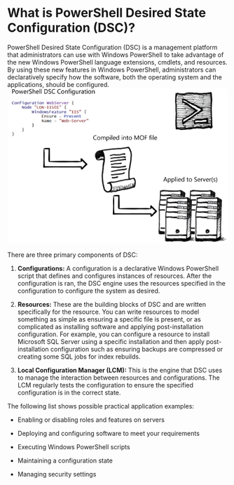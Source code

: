 # What is PowerShell Desired State Configuration (DSC)?

PowerShell Desired State Configuration (DSC) is a management platform that administrators can use with Windows PowerShell to take advantage of the new Windows PowerShell language extensions, cmdlets, and resources. By using these new features in Windows PowerShell, administrators can declaratively specify how the software, both the operating system and the applications, should be configured.
![What is PowerShell Desired State Configuration?](media/what-is-powershell-desired-state-configuration.png)

There are three primary components of DSC:

1. **Configurations:** A configuration is a declarative Windows PowerShell script that defines and configures instances of resources. After the configuration is ran, the DSC engine uses the resources specified in the configuration to configure the system as desired.

2. **Resources:** These are the building blocks of DSC and are written specifically for the resource. You can write resources to model something as simple as ensuring a specific file is present, or as complicated as installing software and applying post-installation configuration. For example, you can configure a resource to install Microsoft SQL Server using a specific installation and then apply post-installation configuration such as ensuring backups are compressed or creating some SQL jobs for index rebuilds.

3. **Local Configuration Manager (LCM):** This is the engine that DSC uses to manage the interaction between resources and configurations. The LCM regularly tests the configuration to ensure the specified configuration is in the correct state.

The following list shows possible practical application examples:

- Enabling or disabling roles and features on servers

- Deploying and configuring software to meet your requirements

- Executing Windows PowerShell scripts

- Maintaining a configuration state

- Managing security settings